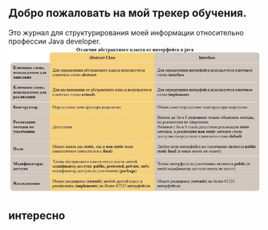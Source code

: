 ## Добро пожаловать на мой трекер обучения.

Это журнал для структурирования моей информации относительно профессии Java developer.
![](https://github.com/Alfatto/Blog/blob/gh-pages/5%20%D0%BE%D1%82%D0%BB%D0%B8%D1%87%D0%B8%D0%B9.jpg)

## интересно



